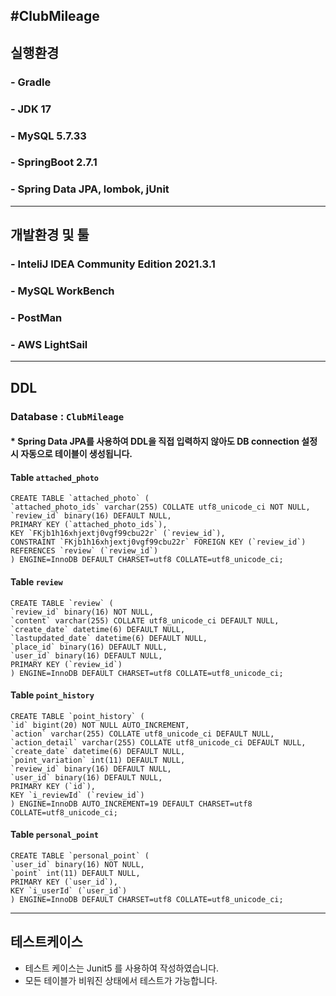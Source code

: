 #ClubMileage
--------------------

## 실행환경
### - Gradle
### - JDK 17
### - MySQL 5.7.33
### - SpringBoot 2.7.1
### - Spring Data JPA, lombok, jUnit
---------------------

## 개발환경 및 툴
### - InteliJ IDEA Community Edition 2021.3.1
### - MySQL WorkBench
### - PostMan
### - AWS LightSail
---------------------

## DDL
### Database : `ClubMileage`
#### * Spring Data JPA를 사용하여 DDL을 직접 입력하지 않아도 DB connection 설정 시 자동으로 테이블이 생성됩니다.

#### Table `attached_photo`
```
CREATE TABLE `attached_photo` (
`attached_photo_ids` varchar(255) COLLATE utf8_unicode_ci NOT NULL,
`review_id` binary(16) DEFAULT NULL,
PRIMARY KEY (`attached_photo_ids`),
KEY `FKjb1h16xhjextj0vgf99cbu22r` (`review_id`),
CONSTRAINT `FKjb1h16xhjextj0vgf99cbu22r` FOREIGN KEY (`review_id`) REFERENCES `review` (`review_id`)
) ENGINE=InnoDB DEFAULT CHARSET=utf8 COLLATE=utf8_unicode_ci;
```

#### Table `review`
```
CREATE TABLE `review` (
`review_id` binary(16) NOT NULL,
`content` varchar(255) COLLATE utf8_unicode_ci DEFAULT NULL,
`create_date` datetime(6) DEFAULT NULL,
`lastupdated_date` datetime(6) DEFAULT NULL,
`place_id` binary(16) DEFAULT NULL,
`user_id` binary(16) DEFAULT NULL,
PRIMARY KEY (`review_id`)
) ENGINE=InnoDB DEFAULT CHARSET=utf8 COLLATE=utf8_unicode_ci;
```

#### Table `point_history`
```
CREATE TABLE `point_history` (
`id` bigint(20) NOT NULL AUTO_INCREMENT,
`action` varchar(255) COLLATE utf8_unicode_ci DEFAULT NULL,
`action_detail` varchar(255) COLLATE utf8_unicode_ci DEFAULT NULL,
`create_date` datetime(6) DEFAULT NULL,
`point_variation` int(11) DEFAULT NULL,
`review_id` binary(16) DEFAULT NULL,
`user_id` binary(16) DEFAULT NULL,
PRIMARY KEY (`id`),
KEY `i_reviewId` (`review_id`)
) ENGINE=InnoDB AUTO_INCREMENT=19 DEFAULT CHARSET=utf8 COLLATE=utf8_unicode_ci;
```

#### Table `personal_point`
```
CREATE TABLE `personal_point` (
`user_id` binary(16) NOT NULL,
`point` int(11) DEFAULT NULL,
PRIMARY KEY (`user_id`),
KEY `i_userId` (`user_id`)
) ENGINE=InnoDB DEFAULT CHARSET=utf8 COLLATE=utf8_unicode_ci;
```

---------------------------
## 테스트케이스
* 테스트 케이스는 Junit5 를 사용하여 작성하였습니다.
* 모든 테이블가 비워진 상태에서 테스트가 가능합니다.
